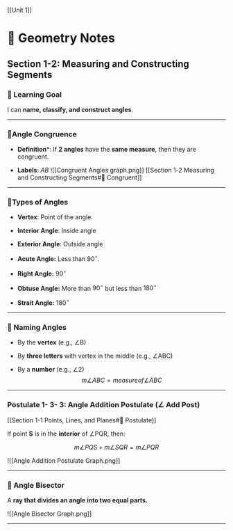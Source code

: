 [[Unit 1]]
# 📐 Geometry Notes

## Section 1-2: Measuring and Constructing Segments

### 📘 Learning Goal

I can **name, classify, and construct angles**.

___

### 🔹Angle Congruence

- **Definition***: If **2 angles** have the **same measure**, then they are congruent.
	
- **Labels**: $AB$
![[Congruent Angles graph.png]]
[[Section 1-2 Measuring and Constructing Segments#🔹 Congruent]]

___

### 🔹Types of Angles

- **Vertex**: Point of the angle.
	
- **Interior Angle**: Inside angle
	
- **Exterior Angle**: Outside angle
	
- **Acute Angle:** Less than $90^\circ$.
	
- **Right Angle:** $90^\circ$
	
- **Obtuse Angle:** More than $90^\circ$ but less than $180^\circ$
	
- **Strait Angle:** $180^\circ$

___

### 🔹 Naming Angles

- By the **vertex** (e.g., ∠B)
    
- By **three letters** with vertex in the middle (e.g., ∠ABC)
    
- By a **number** (e.g., ∠2)
$$m∠ABC=measure of ∠ABC$$
___

### Postulate 1- 3- 3: Angle Addition Postulate (∠ Add Post)

[[Section 1-1 Points, Lines, and Planes#📌 Postulate]]

If point **S** is in the **interior** of ∠PQR, then:

$$m∠PQS+m∠SQR=m∠PQR$$

![[Angle Addition Postulate Graph.png]]

___

### 🔹 Angle Bisector

A **ray that divides an angle into two equal parts.**

![[Angle Bisector Graph.png]]

___
